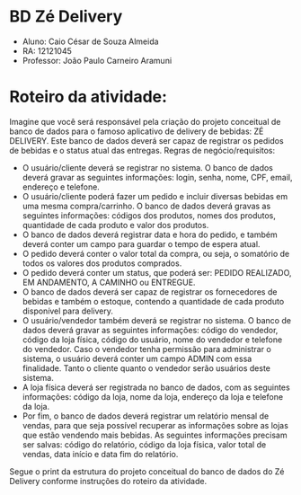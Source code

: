 # BD Zé Delivery
- Aluno: Caio César de Souza Almeida
- RA: 12121045
- Professor: João Paulo Carneiro Aramuni

# Roteiro da atividade: 

Imagine que você será responsável pela criação do projeto conceitual de banco de dados para o famoso aplicativo de delivery de bebidas: ZÉ DELIVERY. Este banco de dados deverá ser capaz de registrar os pedidos de bebidas e o status atual das entregas.
Regras de negócio/requisitos:
- O usuário/cliente deverá se registrar no sistema. O banco de dados deverá gravar as seguintes informações: login, senha, nome, CPF, email, endereço e telefone.
- O usuário/cliente poderá fazer um pedido e incluir diversas bebidas em uma mesma compra/carrinho. O banco de dados deverá gravas as seguintes informações: códigos dos produtos, nomes dos produtos, quantidade de cada produto e valor dos produtos.
- O banco de dados deverá registrar data e hora do pedido, e também deverá conter um campo para guardar o tempo de espera atual.
- O pedido deverá conter o valor total da compra, ou seja, o somatório de todos os valores dos produtos comprados.
- O pedido deverá conter um status, que poderá ser: PEDIDO REALIZADO, EM ANDAMENTO, A CAMINHO ou ENTREGUE.
- O banco de dados deverá ser capaz de registrar os fornecedores de bebidas e também o estoque, contendo a quantidade de cada produto disponível para delivery.
- O usuário/vendedor também deverá se registrar no sistema. O banco de dados deverá gravar as seguintes informações: código do vendedor, código da loja física, código do usuário, nome do vendedor e telefone do vendedor. Caso o vendedor tenha permissão para administrar o sistema, o usuário deverá conter um campo ADMIN com essa finalidade. Tanto o cliente quanto o vendedor serão usuários deste sistema.
- A loja física deverá ser registrada no banco de dados, com as seguintes informações: código da loja, nome da loja, endereço da loja e telefone da loja.
- Por fim, o banco de dados deverá registrar um relatório mensal de vendas, para que seja possível recuperar as informações sobre as lojas que estão vendendo mais bebidas. As seguintes informações precisam ser salvas: código do relatório, código da loja física, valor total de vendas, data início e data fim do relatório.

Segue o print da estrutura do projeto conceitual do banco de dados do Zé Delivery conforme instruções do roteiro da atividade.
